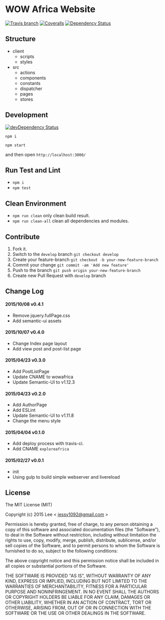 WOW Africa Website
=============
[![Travis branch][travis-ci-img]][travis-ci-url] [![Coveralls][coveralls-img]][coveralls-url] [![Dependency Status][david-dm-image]][david-dm-url]

## Structure

- client
  + scripts
  + styles
- src
  + actions
  + components
  + constants
  + dispatcher
  + pages
  + stores

## Development
[![devDependency Status][david-dm-dev-image]][david-dm-dev-url]

`npm i`

`npm start`

and then open `http://localhost:3000/`

## Run Test and Lint

- `npm i`
- `npm test`

## Clean Environment

- `npm run clean` only clean build result.
- `npm run clean-all` clean all dependencies and modules.

## Contribute

1. Fork it.
2. Switch to the `develop` branch `git checkout develop`
3. Create your feature-branch `git checkout -b your-new-feature-branch`
4. Commit your change `git commit -am 'Add new feature'`
5. Push to the branch `git push origin your-new-feature-branch`
6. Create new Pull Request with `develop` branch

## Change Log

#### 2015/10/08 v0.4.1
- Remove jquery.fullPage.css
- Add semantic-ui assets

#### 2015/10/07 v0.4.0
- Change Index page layout
- Add view post and post-list page

#### 2015/04/23 v0.3.0
- Add PostListPage
- Update CNAME to wowafrica
- Update Semantic-UI to v1.12.3

#### 2015/04/23 v0.2.0
- Add AuthorPage
- Add ESLint
- Update Semantic-UI to v1.11.8
- Change the menu style

#### 2015/04/04 v0.1.0
- Add deploy process with travis-ci.
- Add CNAME `exploreafrica`

#### 2015/02/27 v0.0.1
- init
- Using gulp to build simple webserver and livereload

## License

The MIT License (MIT)

Copyright (c) 2015 Lee  < jessy1092@gmail.com >

Permission is hereby granted, free of charge, to any person obtaining a copy of
this software and associated documentation files (the "Software"), to deal in
the Software without restriction, including without limitation the rights to
use, copy, modify, merge, publish, distribute, sublicense, and/or sell copies of
the Software, and to permit persons to whom the Software is furnished to do so,
subject to the following conditions:

The above copyright notice and this permission notice shall be included in all
copies or substantial portions of the Software.

THE SOFTWARE IS PROVIDED "AS IS", WITHOUT WARRANTY OF ANY KIND, EXPRESS OR
IMPLIED, INCLUDING BUT NOT LIMITED TO THE WARRANTIES OF MERCHANTABILITY, FITNESS
FOR A PARTICULAR PURPOSE AND NONINFRINGEMENT. IN NO EVENT SHALL THE AUTHORS OR
COPYRIGHT HOLDERS BE LIABLE FOR ANY CLAIM, DAMAGES OR OTHER LIABILITY, WHETHER
IN AN ACTION OF CONTRACT, TORT OR OTHERWISE, ARISING FROM, OUT OF OR IN
CONNECTION WITH THE SOFTWARE OR THE USE OR OTHER DEALINGS IN THE SOFTWARE.

[travis-ci-img]: https://img.shields.io/travis/wowafrica/wowafrica/develop.svg?style=flat-square
[travis-ci-url]: https://travis-ci.org/wowafrica/wowafrica

[david-dm-image]: https://img.shields.io/david/wowafrica/wowafrica.svg?style=flat-square
[david-dm-url]: https://david-dm.org/wowafrica/wowafrica
[david-dm-dev-image]: https://img.shields.io/david/dev/wowafrica/wowafrica.svg?style=flat-square
[david-dm-dev-url]: https://david-dm.org/wowafrica/wowafrica#info=devDependencies

[coveralls-img]: https://img.shields.io/coveralls/wowafrica/wowafrica.svg?style=flat-square
[coveralls-url]: https://coveralls.io/github/wowafrica/wowafrica
